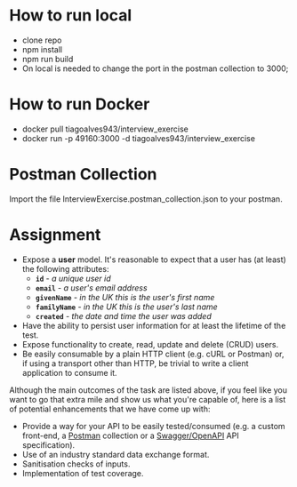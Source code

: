 # How to run local
- clone repo
- npm install 
- npm run build
- On local is needed to change the port in the postman collection to 3000;

# How to run Docker
- docker pull tiagoalves943/interview_exercise
- docker run -p 49160:3000 -d tiagoalves943/interview_exercise

# Postman Collection
 Import the file InterviewExercise.postman_collection.json to your postman.
 
# Assignment

 - Expose a **user** model. It's reasonable to expect that a user has (at least) the following attributes:
    - **`id`** - _a unique user id_
    - **`email`** - _a user's email address_
    - **`givenName`** - _in the UK this is the user's first name_
    - **`familyName`** - _in the UK this is the user's last name_
    - **`created`** - _the date and time the user was added_
  - Have the ability to persist user information for at least the lifetime of the test.
  - Expose functionality to create, read, update and delete (CRUD) users.
  - Be easily consumable by a plain HTTP client (e.g. cURL or Postman) or, if using a transport other than HTTP, be trivial to write a client application to consume it.

Although the main outcomes of the task are listed above, if you feel like you want to go that extra mile and show us what you're capable of, here is a list of potential enhancements that we have come up with:

- Provide a way for your API to be easily tested/consumed (e.g. a custom front-end, a [Postman](https://www.getpostman.com/) collection or a [Swagger/OpenAPI](https://swagger.io/) API specification).
- Use of an industry standard data exchange format.
- Sanitisation checks of inputs.
- Implementation of test coverage.
